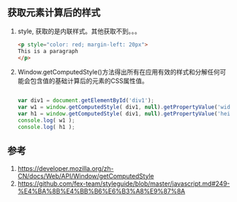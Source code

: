 ## 获取元素计算后的样式

1. style, 获取的是内联样式。其他获取不到。。。

	```html
	<p style="color: red; margin-left: 20px">
	This is a paragraph
	</p>
	```

2. Window.getComputedStyle()方法得出所有在应用有效的样式和分解任何可能会包含值的基础计算后的元素的CSS属性值。

	```js
	
	var div1 = document.getElementById('div1');
	var w1 = window.getComputedStyle( div1, null).getPropertyValue('width');
	var h1 = window.getComputedStyle( div1, null).getPropertyValue('height');
	console.log( w1 );
	console.log( h1 );
	
	```





## 参考
1. https://developer.mozilla.org/zh-CN/docs/Web/API/Window/getComputedStyle
2. https://github.com/fex-team/styleguide/blob/master/javascript.md#249-%E4%BA%8B%E4%BB%B6%E6%B3%A8%E9%87%8A
